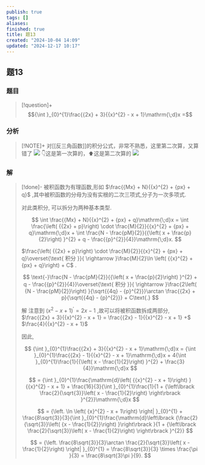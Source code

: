 ```yaml
---
publish: true
tags: []
aliases: 
finished: true
title: 题13
created: "2024-10-04 14:09"
updated: "2024-12-17 10:17"
---
```

## 题13
### 题目
> [!question]+
> $${\int }_{0}^{1}\frac{{2x} + 3}{{x}^{2} - x + 1}\mathrm{\;d}x =$$
### 分析
> [!NOTE]+
> 对[[反三角函数]]的积分公式，非常不熟悉，这里第二次算，又算错了
> ![](https://img.hwenyi.live/202412181147561.webp)
> 👇这是第一次算的，⬆️这是第二次算的
> ![](https://img.hwenyi.live/202412081526410.webp)
### 解
> [!done]-
> 被积函数为有理函数,形如 $\frac{{Mx} + N}{{x}^{2} + {px} + q}$ ,其中被积函数的分母为没有实根的二次三项式,分子为一次多项式.
> 
> 对此类积分, 可以拆分为两种基本类型.
> 
> $$
> \int \frac{{Mx} + N}{{x}^{2} + {px} + q}\mathrm{\;d}x = \int \frac{\left( {{2x} + p}\right) \cdot \frac{M}{2}}{{x}^{2} + {px} + q}\mathrm{\;d}x + \int \frac{N - \frac{pM}{2}}{{\left( x + \frac{p}{2}\right) }^{2} + q - \frac{{p}^{2}}{4}}\mathrm{\;d}x.
> $$
> 
> $\frac{\left( {{2x} + p}\right) \cdot \frac{M}{2}}{{x}^{2} + {px} + q}\overset{\text{ 积分 }}{ \rightarrow }\frac{M}{2}\ln \left( {{x}^{2} + {px} + q}\right) + C$ .
> 
> $$
> \text{-}\frac{N - \frac{pM}{2}}{{\left( x + \frac{p}{2}\right) }^{2} + q - \frac{{p}^{2}}{4}}\overset{\text{ 积分 }}{ \rightarrow }\frac{2\left( {N - \frac{pM}{2}}\right) }{\sqrt{{4q} - {p}^{2}}}\arctan \frac{{2x} + p}{\sqrt{{4q} - {p}^{2}}} + C\text{.}
> $$
> 
> 解 注意到 ${\left( {x}^{2} - x + 1\right) }^{\prime } = {2x} - 1$ ,故可以将被积函数拆成两部分, $\frac{{2x} + 3}{{x}^{2} - x + 1} = \frac{{2x} - 1}{{x}^{2} - x + 1} +$ $\frac{4}{{x}^{2} - x + 1}$
> 
> 因此,
> 
> $$
> {\int }_{0}^{1}\frac{{2x} + 3}{{x}^{2} - x + 1}\mathrm{\;d}x = {\int }_{0}^{1}\frac{{2x} - 1}{{x}^{2} - x + 1}\mathrm{\;d}x + 4{\int }_{0}^{1}\frac{1}{{\left( x - \frac{1}{2}\right) }^{2} + \frac{3}{4}}\mathrm{\;d}x
> $$
> 
> $$
> = {\int }_{0}^{1}\frac{\mathrm{d}\left( {{x}^{2} - x + 1}\right) }{{x}^{2} - x + 1} + \frac{16}{3}{\int }_{0}^{1}\frac{1}{1 + {\left\lbrack \frac{2}{\sqrt{3}}\left( x - \frac{1}{2}\right) \right\rbrack }^{2}}\mathrm{\;d}x
> $$
> 
> $$
> = {\left. \ln \left( {x}^{2} - x + 1\right) \right| }_{0}^{1} + \frac{8\sqrt{3}}{3}{\int }_{0}^{1}\frac{\mathrm{d}\left\lbrack {\frac{2}{\sqrt{3}}\left( {x - \frac{1}{2}}\right) }\right\rbrack }{1 + {\left\lbrack \frac{2}{\sqrt{3}}\left( x - \frac{1}{2}\right) \right\rbrack }^{2}}
> $$
> 
> $$
> = {\left. \frac{8\sqrt{3}}{3}\arctan \frac{2}{\sqrt{3}}\left( x - \frac{1}{2}\right) \right| }_{0}^{1} = \frac{8\sqrt{3}}{3} \times \frac{\pi }{3} = \frac{8\sqrt{3}\pi }{9}.
> $$